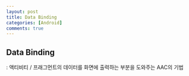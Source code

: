 ```yaml
---
layout: post
title: Data Binding
categories: [Android]
comments: true
---
```


## Data Binding
: 액티비티 / 프래그먼트의 데이터를 화면에 출력하는 부분을 도와주는 AAC의 기법


